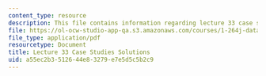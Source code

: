 ```yaml
---
content_type: resource
description: This file contains information regarding lecture 33 case study solutions.
file: https://ol-ocw-studio-app-qa.s3.amazonaws.com/courses/1-264j-database-internet-and-systems-integration-technologies-fall-2013/a55ec2b3512644e83279e7e5d5c5b2c9_MIT1_264JF13_L33_case_sol.pdf
file_type: application/pdf
resourcetype: Document
title: Lecture 33 Case Studies Solutions
uid: a55ec2b3-5126-44e8-3279-e7e5d5c5b2c9
---
```

